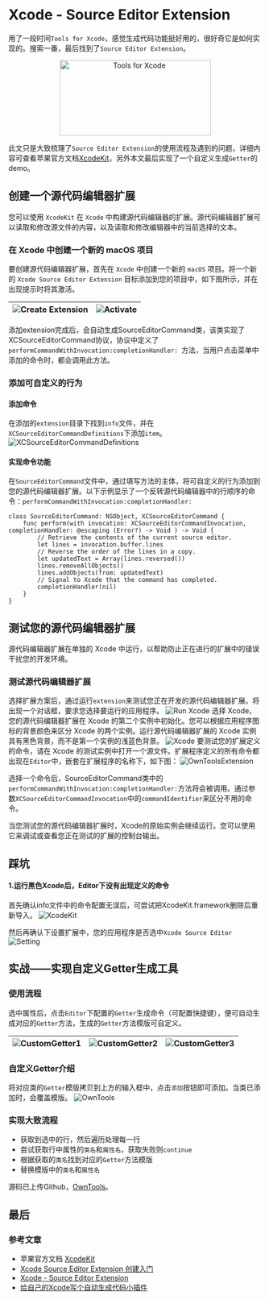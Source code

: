 # Xcode - Source Editor Extension
用了一段时间`Tools for Xcode`，感觉生成代码功能挺好用的，很好奇它是如何实现的。搜索一番，最后找到了`Source Editor Extension`。
<div align=center><img width="300" height="150" src="https://img-blog.csdn.net/20161028230559575" alt="Tools for Xcode"/></div>

此文只是大致梳理了`Source Editor Extension`的使用流程及遇到的问题，详细内容可查看苹果官方文档[XcodeKit](https://developer.apple.com/documentation/xcodekit?language=objc)，另外本文最后实现了一个自定义生成`Getter`的demo。


## 创建一个源代码编辑器扩展
您可以使用 `XcodeKit` 在 `Xcode` 中构建源代码编辑器的扩展。源代码编辑器扩展可以读取和修改源文件的内容，以及读取和修改编辑器中的当前选择的文本。


### 在 Xcode 中创建一个新的 macOS 项目
要创建源代码编辑器扩展，首先在 `Xcode` 中创建一个新的 `macOS` 项目。将一个新的 `Xcode Source Editor Extension` 目标添加到您的项目中，如下图所示，并在出现提示时将其激活。

![Create Extension](https://github.com/Talon2333/OwnTools/blob/main/Images/Create%20Extension.jpg)|![Activate](https://github.com/Talon2333/OwnTools/blob/main/Images/Activate.png)
---|---


添加extension完成后，会自动生成SourceEditorCommand类，该类实现了XCSourceEditorCommand协议，协议中定义了`performCommandWithInvocation:completionHandler: `方法，当用户点击菜单中添加的命令时，都会调用此方法。


### 添加可自定义的行为
#### 添加命令
在添加的`extension`目录下找到`info`文件，并在`XCSourceEditorCommandDefinitions`下添加`item`。
![XCSourceEditorCommandDefinitions](https://github.com/Talon2333/OwnTools/blob/main/Images/XCSourceEditorCommandDefinitions.png)

#### 实现命令功能
在`SourceEditorCommand`文件中，通过填写方法的主体，将可自定义的行为添加到您的源代码编辑器扩展。以下示例显示了一个反转源代码编辑器中的行顺序的命令：`performCommandWithInvocation:completionHandler:`
```
class SourceEditorCommand: NSObject, XCSourceEditorCommand {
    func perform(with invocation: XCSourceEditorCommandInvocation, completionHandler: @escaping (Error?) -> Void ) -> Void {
        // Retrieve the contents of the current source editor.
        let lines = invocation.buffer.lines
        // Reverse the order of the lines in a copy.
        let updatedText = Array(lines.reversed())
        lines.removeAllObjects()
        lines.addObjects(from: updatedText)
        // Signal to Xcode that the command has completed.
        completionHandler(nil)
    }
}
```


## 测试您的源代码编辑器扩展
源代码编辑器扩展在单独的 Xcode 中运行，以帮助防止正在进行的扩展中的错误干扰您的开发环境。

### 测试源代码编辑器扩展
选择扩展方案后，通过运行`extension`来测试您正在开发的源代码编辑器扩展。将出现一个对话框，要求您选择要运行的应用程序。
![Run Xcode](https://github.com/Talon2333/OwnTools/blob/main/Images/Run%20Xcode.jpg)
选择 Xcode，您的源代码编辑器扩展在 Xcode 的第二个实例中初始化。您可以根据应用程序图标的背景颜色来区分 Xcode 的两个实例。运行源代码编辑器扩展的 Xcode 实例具有黑色背景，而不是第一个实例的浅蓝色背景。
![Xcode](https://github.com/Talon2333/OwnTools/blob/main/Images/Xcode.jpg)
要测试您的扩展定义的命令，请在 Xcode 的测试实例中打开一个源文件。扩展程序定义的所有命令都出现在`Editor`中，嵌套在扩展程序的名称下，如下图：
![OwnToolsExtension](https://github.com/Talon2333/OwnTools/blob/main/Images/OwnToolsExtension.png)

选择一个命令后，SourceEditorCommand类中的`performCommandWithInvocation:completionHandler:`方法将会被调用。通过参数`XCSourceEditorCommandInvocation`中的`commandIdentifier`来区分不用的命令。

当您测试您的源代码编辑器扩展时，Xcode的原始实例会继续运行。您可以使用它来调试或查看您正在测试的扩展的控制台输出。

## 踩坑
#### 1.运行黑色Xcode后，Editor下没有出现定义的命令
首先确认info文件中的命令配置无误后，可尝试把XcodeKit.framework删除后重新导入。
![XcodeKit](https://github.com/Talon2333/OwnTools/blob/main/Images/XcodeKit.png)

然后再确认下设置扩展中，您的应用程序是否选中`Xcode Source Editor`
![Setting](https://github.com/Talon2333/OwnTools/blob/main/Images/Setting.png)


## 实战——实现自定义Getter生成工具
### 使用流程
选中属性后，点击`Editor`下配置的`Getter`生成命令（可配置快捷键），便可自动生成对应的`Getter`方法，生成的`Getter`方法模版可自定义。


![CustomGetter1](https://github.com/Talon2333/OwnTools/blob/main/Images/CustomGetter1.png)|![CustomGetter2](https://github.com/Talon2333/OwnTools/blob/main/Images/CustomGetter2.png)|![CustomGetter3](https://github.com/Talon2333/OwnTools/blob/main/Images/CustomGetter3.png)
---|---|---


### 自定义Getter介绍
将对应类的`Getter`模版拷贝到上方的输入框中，点击`添加`按钮即可添加。当类已添加时，会覆盖模版。
![OwnTools](https://github.com/Talon2333/OwnTools/blob/main/Images/OwnTools.png)

### 实现大致流程
* 获取到选中的行，然后遍历处理每一行
* 尝试获取行中属性的`类名`和`属性名`，获取失败则`continue`
* 根据获取的`类名`找到对应的`Getter`方法模版
* 替换模版中的`类名`和`属性名`

源码已上传Github，[OwnTools](https://github.com/Talon2333/OwnTools)。

## 最后
### 参考文章
* 苹果官方文档 [XcodeKit](https://developer.apple.com/documentation/xcodekit?language=objc)
* [Xcode Source Editor Extension 创建入门](https://www.jianshu.com/p/8c7ca1a35574)
* [Xcode - Source Editor Extension](https://juejin.cn/post/6915295119700656141)
* [给自己的Xcode写个自动生成代码小插件](https://www.jianshu.com/p/06f495aaf973)
